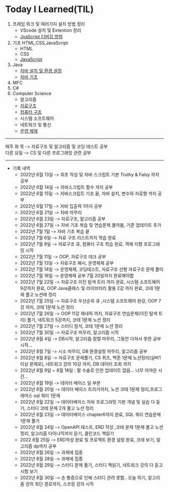 # Today I Learned(TIL)
1. 프레임 워크 및 여러가지 설치 방법 정리
    * VScode 설치 및 Extention 정리
    * [JvaScript 디버깅 방법](./VSCode/JavaScrptDebuggin.md)
2. 기초 HTML,CSS,JavaScript
    * HTML
    * CSS
    * [JavaScript](./%EA%B8%B0%EC%B4%88%20HTML%2CCSS%2CJavaScript/JavaScript/JavaScript.md)
3. Java
    * [자바 설치 및 환경 설정](./Java/JavaSetting.md)
    * [자바 기초](./Java/Java.md)
4. MFC
5. C#
6. Computer Science
    * 알고리즘
    * [자료구조](./Computer%20Science/Data%20Structure/Data%20Structure.md)
    * [컴퓨터 구조](./Computer%20Science/Computer%20Architecture/Computer%20Architecture.md)
    * 시스템 소프트웨어
    * 네트워크 및 통신
    * [운영 체제](./Computer%20Science/Operating%20System/OperatingSystem.md)

***
매주 화 목 ->  자료구조 및 알고리즘 및 코딩 테스트 공부</br>
다른 요일 -> CS 및 다른 프로그래밍 관련 공부
***
* 기록 내역 
    - 2022년 6월 13일 ->  최초 작성 및 자바 스크립트 기본 Truthy & Falsy 까지 공부
    - 2022년 6월 14일 ->  자바스크립트 함수 까지 공부
    - 2022년 6월 15일 ->  자바스크립트 기초 끝, 자바 설치, 변수와 자료형 까지 공부
    - 2022년 6월 17일 -> 자바 입출력 1까지 공부
    - 2022년 6월 21일 -> 자바 마무리
    - 2022년 6월 23일 -> 자료구조, 알고리즘 공부
    - 2022년 6월 27일 -> 자바 기초 복습 및 연습문제 풀어봄, 기존 업데이트 추가
    - 2022년 7월 1일 -> 자바 기초 복습 끝 
    - 2022년 7월 6일 -> 자료 구조 리스트까지 학습 완료
    - 2022년 7월 9일 -> 자료구조 큐, 컴퓨터 구조 학습 완료, 객체 지향 프로그래밍 시작
    - 2022년 7월 11일 -> OOP, 자료구조 데크 공부
    - 2022년 7월 13일 -> 자료구조 해시, 운영체제 공부
    - 2022년 7월 14일 -> 운영체제, 코딩테스트, 자료구조 선형 자료구조 문제 풀이
    - 2022년 7월 18일 -> 운영체제 공부 7월 20일까지 완료해야함
    - 2022년 7월 22일 -> 자료구조 이진 탐색 트리 까지 완료, 시스템 소프트웨어 9강까지 완료, OOP Java클래스 및 라이브러리 활용 2강 까지 완료, 코테 1문제 풀고 노션에 정리
    - 2022년 7월 25일 -> 자료구조 우선순위 큐 ,시스템 소프트웨어 완강, OOP 7강 까지, 코테 1문제 노션 정리
    - 2022년 7월 26일 -> OOP 11강 제네릭 까지, 자료구조 연습문제(이진 탐색 트리) 풀기, 네트워크 5강까지, 코테 1문제 노션 정리
    - 2022년 7월 27일 -> 스터디 참석, 코테 1문제 노션 정리
    - 2022년 7월 30일 -> 자료구조 마무리, 알고리즘 시작
    - 2022년 8월 4일 -> DB시작, 알고리즘 정렬 마무리, 그동안 다쳐서 못한 공부 시작...
    - 2022년 8월 7일 -> 시소 마무리, DB 환경설정 마무리, 알고리즘 공부
    - 2022년 8월 8일 -> 자료구조 문제풀기, CS 퀴즈, 백준 1문제 노션정리(실버1 이상 문제로), 네트워크 강의 10강 까지, DB 데이터 조회 까지
    - 2022년 8월 9일 ~ 8월 18일 : 팔 수술로 인한 업데이트 없음... 너무 아까운 시간...
    - 2022년 8월 19일 -> 데이터 베이스 일 부분
    - 2022년 8월 20일 -> 데이터 베이스 트리거까지, 노션 코테 1문제 정리,프로그래머스 sql 쿼리 1문제
    - 2022년 8월 22일 -> 데이터베이스 자바 프로그랴밍 기본 개념 및 실습 다 듣기, 스터디 코테 문제 2개 풀고 노션 정리
    - 2022년 8월 23일 -> 데이터베이스 chapter6까지 완료, SQL 쿼리 연습문제 1문제 풀기
    - 2022년 8월 24일 -> OpenAPI 테스트, ERD 작성 ,코테 문제 1문제 풀고 노션 정리, 알고리즘 다이나믹까지 듣기, 클린코드 책읽기
    - 2022 8월 25일 -> ERD작성 완료 및 프로젝트 환경 설정 완료, 코테 보기, 알고리즘 dp까지 공부
    - 2022년 8월 26일 -> 과제에 집중
    - 2022년 8월 28일 -> 과제에 집중
    - 2022년 8월 29일 -> 스터디 문제 풀기, 스터디 책읽기, 네트워크 강의 다 듣고 시험 보기
    - 2022년 8월 30일 -> 손 통증으로 인해 스터디 관려 못함.. 오늘 하기, 알고리즘 강의 최단 경로까지, 스프링 강의 시작
